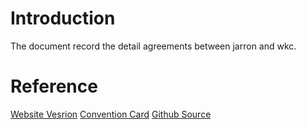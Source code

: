 # Introduction
The document record the detail agreements between jarron and wkc.


# Reference
[Website Vesrion](https://jarronshih.gitbooks.io/5533-withwkc/content/)
[Convention Card](http://bridgewinners.com/convention-card/print/jarron-wkc-5533)
[Github Source](https://github.com/jarronshih/gitbook-5533-with-wkc)
